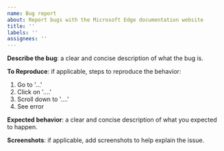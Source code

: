 ```yaml
---
name: Bug report
about: Report bugs with the Microsoft Edge documentation website
title: ''
labels: ''
assignees: ''
---
```


<!--
⚠ If your feedback is not about the Microsoft Edge developer documentation website, please consider submitting it here instead:

* For DevTools: https://docs.microsoft.com/en-us/microsoft-edge/devtools-guide-chromium/contact
* For WebView2: https://github.com/MicrosoftEdge/WebView2Feedback/issues
-->

**Describe the bug**: a clear and concise description of what the bug is.

**To Reproduce**: if applicable, steps to reproduce the behavior:
1. Go to '...'
2. Click on '....'
3. Scroll down to '....'
4. See error

**Expected behavior**: a clear and concise description of what you expected to happen.

**Screenshots**: if applicable, add screenshots to help explain the issue.
